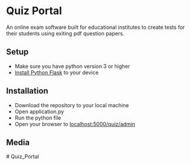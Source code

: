 <h1>Quiz Portal</h1>
An online exam software built for educational institutes to create tests for their students using exiting pdf question papers.
<h2>Setup</h2>
<ul>
	<li>Make sure you have python version 3 or higher</li>
	<li><a href="https://www.geeksforgeeks.org/flask-creating-first-simple-application/">Install Python Flask</a> to your device</li>
</ul>
<h2>Installation</h2>
<ul>
	<li>Download the repository to your local machine</li>
	<li>Open application.py</li>
	<li>Run the python file</li>
	<li>Open your browser to <a href="http://localhost:5000/quiz/admin">localhost:5000/quiz/admin</a> </li>
</ul>
<h2>Media</h2>
# Quiz_Portal
